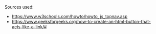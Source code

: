 Sources used:
- https://www.w3schools.com/howto/howto_js_topnav.asp
- https://www.geeksforgeeks.org/how-to-create-an-html-button-that-acts-like-a-link/#
